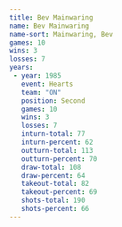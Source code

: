 ```yaml
---
title: Bev Mainwaring
name: Bev Mainwaring
name-sort: Mainwaring, Bev
games: 10
wins: 3
losses: 7
years:
 - year: 1985
   event: Hearts
   team: "ON"
   position: Second
   games: 10
   wins: 3
   losses: 7
   inturn-total: 77
   inturn-percent: 62
   outturn-total: 113
   outturn-percent: 70
   draw-total: 108
   draw-percent: 64
   takeout-total: 82
   takeout-percent: 69
   shots-total: 190
   shots-percent: 66
---
```

